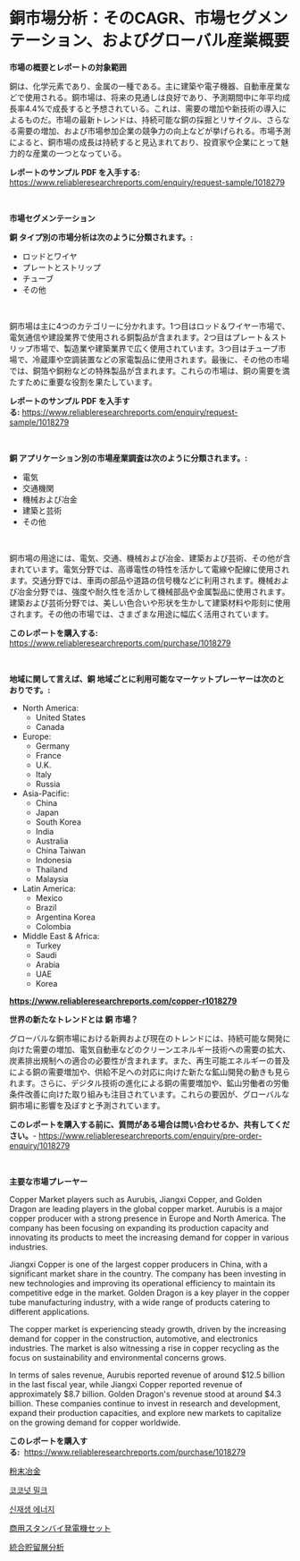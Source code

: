 <p><h1>銅市場分析：そのCAGR、市場セグメンテーション、およびグローバル産業概要</h1></p><p><strong>市場の概要とレポートの対象範囲</strong></p>
<p><p>銅は、化学元素であり、金属の一種である。主に建築や電子機器、自動車産業などで使用される。銅市場は、将来の見通しは良好であり、予測期間中に年平均成長率4.4%で成長すると予想されている。これは、需要の増加や新技術の導入によるものだ。市場の最新トレンドは、持続可能な銅の採掘とリサイクル、さらなる需要の増加、および市場参加企業の競争力の向上などが挙げられる。市場予測によると、銅市場の成長は持続すると見込まれており、投資家や企業にとって魅力的な産業の一つとなっている。</p></p>
<p><strong>レポートのサンプル PDF を入手する:</strong> <a href="https://www.reliableresearchreports.com/enquiry/request-sample/1018279">https://www.reliableresearchreports.com/enquiry/request-sample/1018279</a></p>
<p>&nbsp;</p>
<p><strong>市場セグメンテーション</strong></p>
<p><strong>銅 タイプ別の市場分析は次のように分類されます。:</strong></p>
<p><ul><li>ロッドとワイヤ</li><li>プレートとストリップ</li><li>チューブ</li><li>その他</li></ul></p>
<p>&nbsp;</p>
<p><p>銅市場は主に4つのカテゴリーに分かれます。1つ目はロッド＆ワイヤー市場で、電気通信や建設業界で使用される銅製品が含まれます。2つ目はプレート＆ストリップ市場で、製造業や建築業界で広く使用されています。3つ目はチューブ市場で、冷蔵庫や空調装置などの家電製品に使用されます。最後に、その他の市場では、銅箔や銅粉などの特殊製品が含まれます。これらの市場は、銅の需要を満たすために重要な役割を果たしています。</p></p>
<p><strong>レポートのサンプル PDF を入手する:</strong>&nbsp;<a href="https://www.reliableresearchreports.com/enquiry/request-sample/1018279">https://www.reliableresearchreports.com/enquiry/request-sample/1018279</a></p>
<p>&nbsp;</p>
<p><strong> 銅 アプリケーション別の市場産業調査は次のように分類されます。:</strong></p>
<p><ul><li>電気</li><li>交通機関</li><li>機械および冶金</li><li>建築と芸術</li><li>その他</li></ul></p>
<p>&nbsp;</p>
<p><p>銅市場の用途には、電気、交通、機械および冶金、建築および芸術、その他が含まれています。電気分野では、高導電性の特性を活かして電線や配線に使用されます。交通分野では、車両の部品や道路の信号機などに利用されます。機械および冶金分野では、強度や耐久性を活かして機械部品や金属製品に使用されます。建築および芸術分野では、美しい色合いや形状を生かして建築材料や彫刻に使用されます。その他の市場では、さまざまな用途に幅広く活用されています。</p></p>
<p><strong>このレポートを購入する:</strong>&nbsp; <a href="https://www.reliableresearchreports.com/purchase/1018279">https://www.reliableresearchreports.com/purchase/1018279</a></p>
<p>&nbsp;</p>
<p><strong>地域に関して言えば、銅 地域ごとに利用可能なマーケットプレーヤーは次のとおりです。:</strong></p>
<p><ul>
    <li>
        North America:
        <ul>
            <li>United States</li>
            <li>Canada</li>
        </ul>
    </li>
    <li>
        Europe:
        <ul>
            <li>Germany</li>
            <li>France</li>
            <li>U.K.</li>
            <li>Italy</li>
            <li>Russia</li>
        </ul>
    </li>
    <li>
        Asia-Pacific:
        <ul>
            <li>China</li>
            <li>Japan</li>
            <li>South Korea</li>
            <li>India</li>
            <li>Australia</li>
            <li>China Taiwan</li>
            <li>Indonesia</li>
            <li>Thailand</li>
            <li>Malaysia</li>
        </ul>
    </li>
    <li>
        Latin America:
        <ul>
            <li>Mexico</li>
            <li>Brazil</li>
            <li>Argentina Korea</li>
            <li>Colombia</li>
        </ul>
    </li>
    <li>
        Middle East & Africa:
        <ul>
            <li>Turkey</li>
            <li>Saudi</li>
            <li>Arabia</li>
            <li>UAE</li>
            <li>Korea</li>
        </ul>
    </li>
    </ul></p>
<p><strong><a href="https://www.reliableresearchreports.com/copper-r1018279">https://www.reliableresearchreports.com/copper-r1018279</a></strong>&nbsp;</p>
<p><strong>世界の新たなトレンドとは 銅 市場？</strong></p>
<p><p>グローバルな銅市場における新興および現在のトレンドには、持続可能な開発に向けた需要の増加、電気自動車などのクリーンエネルギー技術への需要の拡大、炭素排出規制への適合の必要性が含まれます。また、再生可能エネルギーの普及による銅の需要増加や、供給不足への対応に向けた新たな鉱山開発の動きも見られます。さらに、デジタル技術の進化による銅の需要増加や、鉱山労働者の労働条件改善に向けた取り組みも注目されています。これらの要因が、グローバルな銅市場に影響を及ぼすと予測されています。</p></p>
<p><strong>このレポートを購入する前に、質問がある場合は問い合わせるか、共有してください。</strong>- <a href="https://www.reliableresearchreports.com/enquiry/pre-order-enquiry/1018279">https://www.reliableresearchreports.com/enquiry/pre-order-enquiry/1018279</a></p>
<p>&nbsp;</p>
<p><strong>主要な市場プレーヤー</strong></p>
<p><p>Copper Market players such as Aurubis, Jiangxi Copper, and Golden Dragon are leading players in the global copper market. Aurubis is a major copper producer with a strong presence in Europe and North America. The company has been focusing on expanding its production capacity and innovating its products to meet the increasing demand for copper in various industries.</p><p>Jiangxi Copper is one of the largest copper producers in China, with a significant market share in the country. The company has been investing in new technologies and improving its operational efficiency to maintain its competitive edge in the market. Golden Dragon is a key player in the copper tube manufacturing industry, with a wide range of products catering to different applications.</p><p>The copper market is experiencing steady growth, driven by the increasing demand for copper in the construction, automotive, and electronics industries. The market is also witnessing a rise in copper recycling as the focus on sustainability and environmental concerns grows.</p><p>In terms of sales revenue, Aurubis reported revenue of around $12.5 billion in the last fiscal year, while Jiangxi Copper reported revenue of approximately $8.7 billion. Golden Dragon's revenue stood at around $4.3 billion. These companies continue to invest in research and development, expand their production capacities, and explore new markets to capitalize on the growing demand for copper worldwide.</p></p>
<p><strong>このレポートを購入する:</strong>&nbsp;&nbsp;<a href="https://www.reliableresearchreports.com/purchase/1018279">https://www.reliableresearchreports.com/purchase/1018279</a></p>
<p><p><a href="https://github.com/EmoryYundt1935/Market-Research-Report-List-1/blob/main/406972028972.md">粉末冶金</a></p><p><a href="https://medium.com/@mekhirenner_87471/%EC%BD%94%EC%BD%94%EB%84%9B-%EB%B0%80%ED%81%AC-%EC%8B%9C%EC%9E%A5-%EC%A7%80%ED%91%9C-%ED%95%B4%EC%84%9D-%EC%8B%9C%EC%9E%A5-%EC%A0%90%EC%9C%A0%EC%9C%A8-%ED%8A%B8%EB%A0%8C%EB%93%9C-%EB%B0%8F-%EC%84%B1%EC%9E%A5-%ED%8C%A8%ED%84%B4-2bcc57203da7">코코넛 밀크</a></p><p><a href="https://medium.com/@jodyomenick905/renewable-energy-market%EC%9D%80-%EC%8B%9C%EC%9E%A5-%EC%A0%90%EC%9C%A0%EC%9C%A8-%EC%8B%9C%EC%9E%A5-%EB%8F%99%ED%96%A5-%EB%B0%8F-%EC%8B%9C%EC%9E%A5-%EC%84%B1%EC%9E%A5%EC%97%90-%EA%B4%80%ED%95%9C-%EC%A0%95%EB%B3%B4%EB%A5%BC-%EC%A0%9C%EA%B3%B5%ED%95%A9%EB%8B%88%EB%8B%A4-d5424b1f3957">신재생 에너지</a></p><p><a href="https://medium.com/@levihamilton5801940/%E5%95%86%E7%94%A8%E3%83%90%E3%83%83%E3%82%AF%E3%82%A2%E3%83%83%E3%83%97%E7%99%BA%E9%9B%BB%E6%A9%9F%E3%82%BB%E3%83%83%E3%83%88%E5%B8%82%E5%A0%B4%E3%81%AF%E5%B8%82%E5%A0%B4%E3%82%B7%E3%82%A7%E3%82%A2-%E5%B8%82%E5%A0%B4%E5%8B%95%E5%90%91-%E5%B8%82%E5%A0%B4%E6%88%90%E9%95%B7%E3%81%AB%E9%96%A2%E3%81%99%E3%82%8B%E6%83%85%E5%A0%B1%E3%82%92%E6%8F%90%E4%BE%9B%E3%81%97%E3%81%BE%E3%81%99-589da7757842">商用スタンバイ発電機セット</a></p><p><a href="https://medium.com/@mookiesville/%E7%B5%B1%E5%90%88%E3%81%95%E3%82%8C%E3%81%9F%E6%B2%B9%E7%94%B0%E8%A7%A3%E6%9E%90%E3%81%AE%E5%B8%82%E5%A0%B4%E8%AA%BF%E6%9F%BB%E3%83%AC%E3%83%9D%E3%83%BC%E3%83%88-%E3%81%9D%E3%81%AE%E6%AD%B4%E5%8F%B2%E3%81%A82031%E5%B9%B4%E3%81%BE%E3%81%A7%E3%81%AE%E4%BA%88%E6%B8%AC-286ab22c8472">統合貯留層分析</a></p></p>